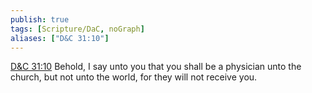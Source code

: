 ```yaml
---
publish: true
tags: [Scripture/DaC, noGraph]
aliases: ["D&C 31:10"]
---
```

[D&C 31:10](https://churchofjesuschrist.org/study/scriptures/dc-testament/dc/31?lang=eng&id=p10#p10) Behold, I say unto you that you shall be a physician unto the church, but not unto the world, for they will not receive you.
